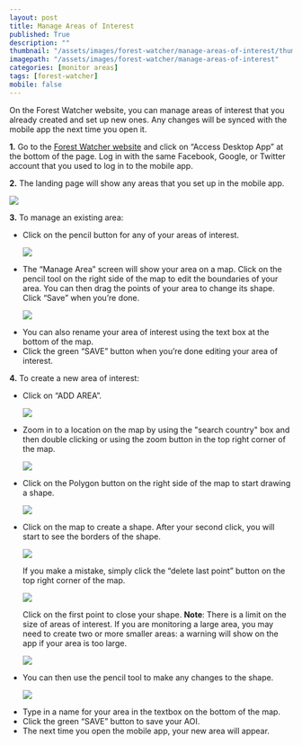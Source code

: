 ```yaml
---
layout: post
title: Manage Areas of Interest
published: True
description: ""
thumbnail: "/assets/images/forest-watcher/manage-areas-of-interest/thumbnail.jpg"
imagepath: "/assets/images/forest-watcher/manage-areas-of-interest"
categories: [monitor areas]
tags: [forest-watcher]
mobile: false
---
```

<div id="desktopContent" class="content">
  <p>On the Forest Watcher website, you can manage areas of interest that you already created and set up new ones. Any changes will be synced with the mobile app the next time you open it.</p>
  <p><strong>1.</strong> Go to the <a href="http://fw.globalforestwatch.org" target="_blank">Forest Watcher website</a> and click on “Access Desktop App” at the bottom of the page. Log in with the same Facebook, Google, or Twitter account that you used to log in to the mobile app.</p>
  <p><strong>2.</strong> The landing page will show any areas that you set up in the mobile app.</p>
  <p><img src="{{site.sub_url}}{{page.imagepath}}/desktop/9.jpg" /></p>
  <p><strong>3.</strong> To manage an existing area:</p>
    <ul>
      <li>Click on the pencil button for any of your areas of interest.</li>
      <p><img src="{{site.sub_url}}{{page.imagepath}}/desktop/9a.png"/></p>
      <li>The “Manage Area” screen will show your area on a map. Click on the pencil tool on the right side of the map to edit the boundaries of your area. You can then drag the points of your area to change its shape. Click “Save” when you’re done.</li>
      <p><img src="{{site.sub_url}}{{page.imagepath}}/desktop/10.jpg"/></p>
      <li>You can also rename your area of interest using the text box at the bottom of the map.</li>
      <li>Click the green “SAVE” button when you’re done editing your area of interest.</li>
    </ul>
  <p><strong>4.</strong> To create a new area of interest:</p>
    <ul>
      <li>Click on “ADD AREA”.</li>
      <p><img src="{{site.sub_url}}{{page.imagepath}}/desktop/9b.png"/></p>
      <li>Zoom in to a location on the map by using the "search country" box and then double clicking or using the zoom button in the top right corner of the map.</li>
      <p><img src="{{site.sub_url}}{{page.imagepath}}/desktop/6b.jpg"/></p>
      <li>Click on the Polygon button on the right side of the map to start drawing a shape.</li>
      <p><img src="{{site.sub_url}}{{page.imagepath}}/desktop/6x.png"/></p>
      <li>Click on the map to create a shape. After your second click, you will start to see the borders of the shape.</li>
      <p><img src="{{site.sub_url}}{{page.imagepath}}/desktop/11.png"/></p>
      <p>If you make a mistake, simply click the “delete last point” button on the top right corner of the map.</p>
      <p><img src="{{site.sub_url}}{{page.imagepath}}/desktop/11b.png"/></p>
      <p>Click on the first point to close your shape. <strong>Note</strong>: There is a limit on the size of areas of interest. If you are monitoring a large area, you may need to create two or more smaller areas: a warning will show on the app if your area is too large.</p>
      <p><img src="{{site.sub_url}}{{page.imagepath}}/desktop/11a.png"/></p>
      <li>You can then use the pencil tool to make any changes to the shape.</li>
      <p><img src="{{site.sub_url}}{{page.imagepath}}/desktop/11c.png"/></p>
      <li>Type in a name for your area in the textbox on the bottom of the map.</li>
      <li>Click the green “SAVE” button to save your AOI.</li>
      <li>The next time you open the mobile app, your new area will appear.</li>
    </ul>
  
  
  </div>

<div id="mobileContent" class="content">
</div>
